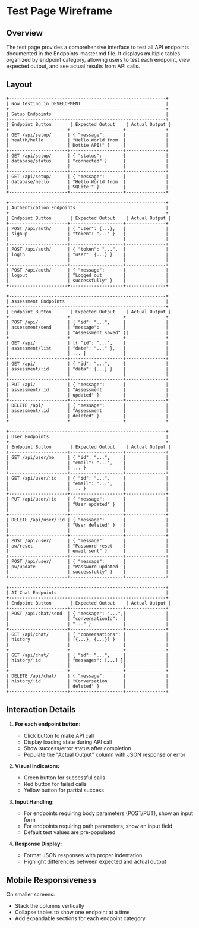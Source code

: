 # Test Page Wireframe

## Overview
The test page provides a comprehensive interface to test all API endpoints documented in the Endpoints-master.md file. It displays multiple tables organized by endpoint category, allowing users to test each endpoint, view expected output, and see actual results from API calls.

## Layout

```
+-----------------------------------------------------------+
| Now testing in DEVELOPMENT                                |
+-----------------------------------------------------------+
| Setup Endpoints                                           |
+-----------------------------------------------------------+
| Endpoint Button       | Expected Output    | Actual Output |
+----------------------+--------------------+---------------+
| GET /api/setup/      | { "message":       |               |
| health/hello         | "Hello World from  |               |
|                      | Dottie API!" }     |               |
+----------------------+--------------------+---------------+
| GET /api/setup/      | { "status":        |               |
| database/status      | "connected" }      |               |
|                      |                    |               |
+----------------------+--------------------+---------------+
| GET /api/setup/      | { "message":       |               |
| database/hello       | "Hello World from  |               |
|                      | SQLite!" }         |               |
+----------------------+--------------------+---------------+

+-----------------------------------------------------------+
| Authentication Endpoints                                  |
+-----------------------------------------------------------+
| Endpoint Button       | Expected Output    | Actual Output |
+----------------------+--------------------+---------------+
| POST /api/auth/      | { "user": {...},   |               |
| signup               | "token": "..." }   |               |
|                      |                    |               |
+----------------------+--------------------+---------------+
| POST /api/auth/      | { "token": "...",  |               |
| login                | "user": {...} }    |               |
|                      |                    |               |
+----------------------+--------------------+---------------+
| POST /api/auth/      | { "message":       |               |
| logout               | "Logged out        |               |
|                      | successfully" }    |               |
+----------------------+--------------------+---------------+

+-----------------------------------------------------------+
| Assessment Endpoints                                      |
+-----------------------------------------------------------+
| Endpoint Button       | Expected Output    | Actual Output |
+----------------------+--------------------+---------------+
| POST /api/           | { "id": "...",     |               |
| assessment/send      | "message":         |               |
|                      | "Assessment saved" }|              |
+----------------------+--------------------+---------------+
| GET /api/            | [{ "id": "...",    |               |
| assessment/list      | "date": "..." },   |               |
|                      | ... ]              |               |
+----------------------+--------------------+---------------+
| GET /api/            | { "id": "...",     |               |
| assessment/:id       | "data": {...} }    |               |
|                      |                    |               |
+----------------------+--------------------+---------------+
| PUT /api/            | { "message":       |               |
| assessment/:id       | "Assessment        |               |
|                      | updated" }         |               |
+----------------------+--------------------+---------------+
| DELETE /api/         | { "message":       |               |
| assessment/:id       | "Assessment        |               |
|                      | deleted" }         |               |
+----------------------+--------------------+---------------+

+-----------------------------------------------------------+
| User Endpoints                                            |
+-----------------------------------------------------------+
| Endpoint Button       | Expected Output    | Actual Output |
+----------------------+--------------------+---------------+
| GET /api/user/me     | { "id": "...",     |               |
|                      | "email": "...",    |               |
|                      | ... }              |               |
+----------------------+--------------------+---------------+
| GET /api/user/:id    | { "id": "...",     |               |
|                      | "email": "...",    |               |
|                      | ... }              |               |
+----------------------+--------------------+---------------+
| PUT /api/user/:id    | { "message":       |               |
|                      | "User updated" }   |               |
|                      |                    |               |
+----------------------+--------------------+---------------+
| DELETE /api/user/:id | { "message":       |               |
|                      | "User deleted" }   |               |
|                      |                    |               |
+----------------------+--------------------+---------------+
| POST /api/user/      | { "message":       |               |
| pw/reset             | "Password reset    |               |
|                      | email sent" }      |               |
+----------------------+--------------------+---------------+
| POST /api/user/      | { "message":       |               |
| pw/update            | "Password updated  |               |
|                      | successfully" }    |               |
+----------------------+--------------------+---------------+

+-----------------------------------------------------------+
| AI Chat Endpoints                                         |
+-----------------------------------------------------------+
| Endpoint Button       | Expected Output    | Actual Output |
+----------------------+--------------------+---------------+
| POST /api/chat/send  | { "message": "...",|               |
|                      | "conversationId":  |               |
|                      | "..." }            |               |
+----------------------+--------------------+---------------+
| GET /api/chat/       | { "conversations": |               |
| history              | [{...}, {...}] }   |               |
|                      |                    |               |
+----------------------+--------------------+---------------+
| GET /api/chat/       | { "id": "...",     |               |
| history/:id          | "messages": [...] }|               |
|                      |                    |               |
+----------------------+--------------------+---------------+
| DELETE /api/chat/    | { "message":       |               |
| history/:id          | "Conversation      |               |
|                      | deleted" }         |               |
+----------------------+--------------------+---------------+
```

## Interaction Details

1. **For each endpoint button:**
   - Click button to make API call
   - Display loading state during API call
   - Show success/error status after completion
   - Populate the "Actual Output" column with JSON response or error

2. **Visual Indicators:**
   - Green button for successful calls
   - Red button for failed calls
   - Yellow button for partial success

3. **Input Handling:**
   - For endpoints requiring body parameters (POST/PUT), show an input form
   - For endpoints requiring path parameters, show an input field
   - Default test values are pre-populated

4. **Response Display:**
   - Format JSON responses with proper indentation
   - Highlight differences between expected and actual output

## Mobile Responsiveness

On smaller screens:
- Stack the columns vertically
- Collapse tables to show one endpoint at a time
- Add expandable sections for each endpoint category 